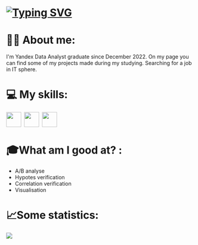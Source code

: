 # [![Typing SVG](https://readme-typing-svg.herokuapp.com?color=%2336BCF7&lines=Hi+,+my+name+is+Max)](https://git.io/typing-svg)

# :man_technologist: About me:

I'm Yandex Data Analyst graduate since December 2022. On my page you can find some of my projects made during my studying. Searching for a job in IT sphere. 

# 💻 My skills:
<img src="https://cdn.jsdelivr.net/gh/devicons/devicon/icons/python/python-plain.svg" width="40" height="40"/>&nbsp;
<img src="https://cdn.jsdelivr.net/gh/devicons/devicon/icons/jupyter/jupyter-original.svg" width="40" height="40"/>&nbsp;
<img src="https://cdn.jsdelivr.net/gh/devicons/devicon/icons/postgresql/postgresql-original.svg" width="40" height="40"/>&nbsp;

# 🎓What am I good at? :
 - A/B analyse
 - Hypotes verification
 - Correlation verification
 - Visualisation

# 📈Some statistics:
 ![](https://github-profile-summary-cards.vercel.app/api/cards/repos-per-language?username=Ordinary76)
